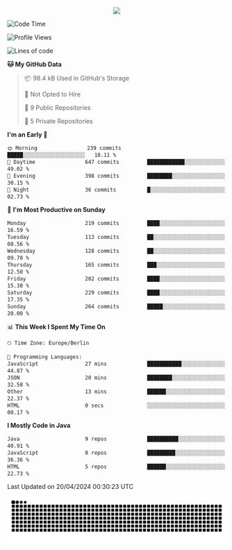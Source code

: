 <p align="center">
</p>
<a href="">
  <p align="center">
    <img align="center" src="https://lanyard.cnrad.dev/api/531896089096486922?borderRadius=30px" />
  </p>
</a>

<!--START_SECTION:waka-->
![Code Time](http://img.shields.io/badge/Code%20Time-848%20hrs%2037%20mins-blue)

![Profile Views](http://img.shields.io/badge/Profile%20Views-7-blue)

![Lines of code](https://img.shields.io/badge/From%20Hello%20World%20I%27ve%20Written-3.9%20million%20lines%20of%20code-blue)

**🐱 My GitHub Data** 

> 📦 98.4 kB Used in GitHub's Storage 
 > 
> 🚫 Not Opted to Hire
 > 
> 📜 9 Public Repositories 
 > 
> 🔑 5 Private Repositories 
 > 
**I'm an Early 🐤** 

```text
🌞 Morning                239 commits         █████░░░░░░░░░░░░░░░░░░░░   18.11 % 
🌆 Daytime                647 commits         ████████████░░░░░░░░░░░░░   49.02 % 
🌃 Evening                398 commits         ████████░░░░░░░░░░░░░░░░░   30.15 % 
🌙 Night                  36 commits          █░░░░░░░░░░░░░░░░░░░░░░░░   02.73 % 
```
📅 **I'm Most Productive on Sunday** 

```text
Monday                   219 commits         ████░░░░░░░░░░░░░░░░░░░░░   16.59 % 
Tuesday                  113 commits         ██░░░░░░░░░░░░░░░░░░░░░░░   08.56 % 
Wednesday                128 commits         ██░░░░░░░░░░░░░░░░░░░░░░░   09.70 % 
Thursday                 165 commits         ███░░░░░░░░░░░░░░░░░░░░░░   12.50 % 
Friday                   202 commits         ████░░░░░░░░░░░░░░░░░░░░░   15.30 % 
Saturday                 229 commits         ████░░░░░░░░░░░░░░░░░░░░░   17.35 % 
Sunday                   264 commits         █████░░░░░░░░░░░░░░░░░░░░   20.00 % 
```


📊 **This Week I Spent My Time On** 

```text
🕑︎ Time Zone: Europe/Berlin

💬 Programming Languages: 
JavaScript               27 mins             ███████████░░░░░░░░░░░░░░   44.87 % 
JSON                     20 mins             ████████░░░░░░░░░░░░░░░░░   32.58 % 
Other                    13 mins             ██████░░░░░░░░░░░░░░░░░░░   22.37 % 
HTML                     0 secs              ░░░░░░░░░░░░░░░░░░░░░░░░░   00.17 % 
```

**I Mostly Code in Java** 

```text
Java                     9 repos             ██████████░░░░░░░░░░░░░░░   40.91 % 
JavaScript               8 repos             █████████░░░░░░░░░░░░░░░░   36.36 % 
HTML                     5 repos             ██████░░░░░░░░░░░░░░░░░░░   22.73 % 
```




 Last Updated on 20/04/2024 00:30:23 UTC
<!--END_SECTION:waka-->
<img alt="github contribution grid snake animation" src="https://raw.githubusercontent.com/vxnsin/vxnsin/output/github-contribution-grid-snake-dark.svg">
